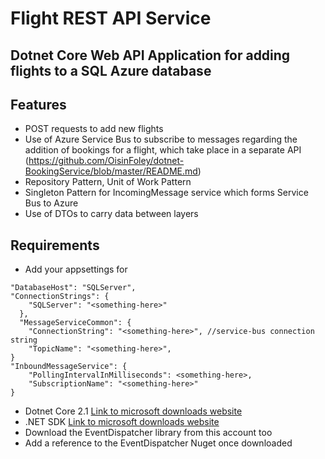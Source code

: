 # Flight REST API Service

## Dotnet Core Web API Application for adding flights to a SQL Azure database

## Features

- POST requests to add new flights
- Use of Azure Service Bus to subscribe to messages regarding the addition of bookings for a flight, which take place in a separate API
(https://github.com/OisinFoley/dotnet-BookingService/blob/master/README.md)
- Repository Pattern, Unit of Work Pattern
- Singleton Pattern for IncomingMessage service which forms Service Bus to Azure
- Use of DTOs to carry data between layers

## Requirements

- Add your appsettings for 

``` 
"DatabaseHost": "SQLServer",
"ConnectionStrings": {
    "SQLServer": "<something-here>" 
  },
  "MessageServiceCommon": { 
    "ConnectionString": "<something-here>", //service-bus connection string 
    "TopicName": "<something-here>",
}
"InboundMessageService": {
    "PollingIntervalInMilliseconds": <something-here>,
    "SubscriptionName": "<something-here>"
} 
```

- Dotnet Core 2.1 [Link to microsoft downloads website](https://dotnet.microsoft.com/download)
- .NET SDK [Link to microsoft downloads website](https://dotnet.microsoft.com/download)
- Download the EventDispatcher library from this account too
- Add a reference to the EventDispatcher Nuget once downloaded